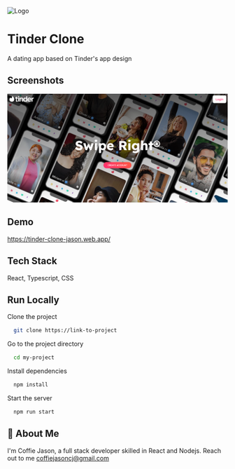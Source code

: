 
![Logo](src/assets/tinder.png)


# Tinder Clone

A dating app based on Tinder's app design


## Screenshots

![App Screenshot](src/assets/screenshot.png)


## Demo

https://tinder-clone-jason.web.app/


## Tech Stack
React, Typescript, CSS


## Run Locally

Clone the project

```bash
  git clone https://link-to-project
```

Go to the project directory

```bash
  cd my-project
```

Install dependencies

```bash
  npm install
```

Start the server

```bash
  npm run start
```


## 🚀 About Me
I'm Coffie Jason, a full stack developer skilled in React and Nodejs. Reach out to me coffiejasoncj@gmail.com



